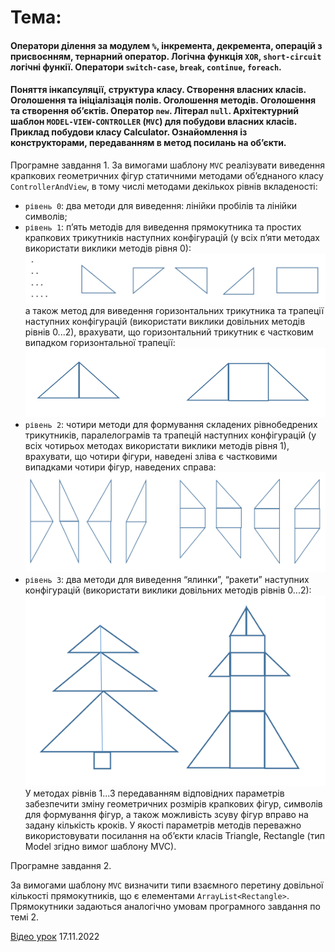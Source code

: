 # Тема: 
#### Оператори ділення за модулем `%`, інкремента, декремента, операцій з присвоєнням, тернарний оператор. Логічна функція `XOR`, `short-circuit` логічні функії. Оператори `switch-case`, `break`, `continue`, `foreach`.
#### Поняття інкапсуляції, структура класу. Створення власних класів. Оголошення та ініціалізація полів. Оголошення методів. Оголошення та створення об’єктів. Оператор `new`. Літерал `null`. Архітектурний шаблон `MODEL-VIEW-CONTROLLER` (`MVC`) для побудови власних класів. Приклад побудови класу Calculator. Ознайомлення із конструкторами, передаванням в метод посилань на об’єкти.

Програмне завдання 1.
За вимогами шаблону `MVC` реалізувати виведення крапкових геометричних фігур статичними методами об’єднаного класу `ControllerAndView`, в тому числі методами декількох рівнів вкладеності:
- `рівень 0`: два методи для виведення: лінійки пробілів та лінійки символів;
- `рівень 1`: п’ять методів для виведення прямокутника та простих крапкових трикутників наступних конфігурацій (у всіх п’яти методах використати виклики методів рівня 0):
![img.png](figures_1.png)
а також метод для виведення горизонтальних трикутника та трапеції наступних конфігурацій (використати виклики довільних методів рівнів 0...2), врахувати, що горизонтальний трикутник є частковим випадком горизонтальної трапеції:
![img_1.png](figures_2.png)
- `рівень 2`: чотири методи для формування складених рівнобедрених трикутників, паралелограмів та трапецій наступних конфігурацій (у всіх чотирьох методах використати виклики методів рівня 1), врахувати, що чотири фігури, наведені зліва є частковими випадками чотири фігур, наведених справа:
![img_2.png](figures_3.png)
- `рівень 3`: два методи для виведення “ялинки”, “ракети” наступних конфігурацій (використати виклики довільних методів рівнів 0...2):
![img_3.png](figures_4.png)
  У методах рівнів 1...3 передаванням відповідних параметрів забезпечити зміну геометричних розмірів крапкових фігур, символів для формування фігур, а також можливість зсуву фігур вправо на задану кількість кроків.
  У якості параметрів методів переважно використовувати посилання на об’єкти класів Triangle, Rectangle (тип Model згідно вимог шаблону MVC).

Програмне завдання 2.

За вимогами шаблону `MVC` визначити типи взаємного перетину довільної кількості прямокутників, що є елементами `ArrayList<Rectangle>`. Прямокутники задаються аналогічно умовам програмного завдання по темі 2.

[Відео урок](https://youtu.be/P_ksscyFhF0) 17.11.2022

